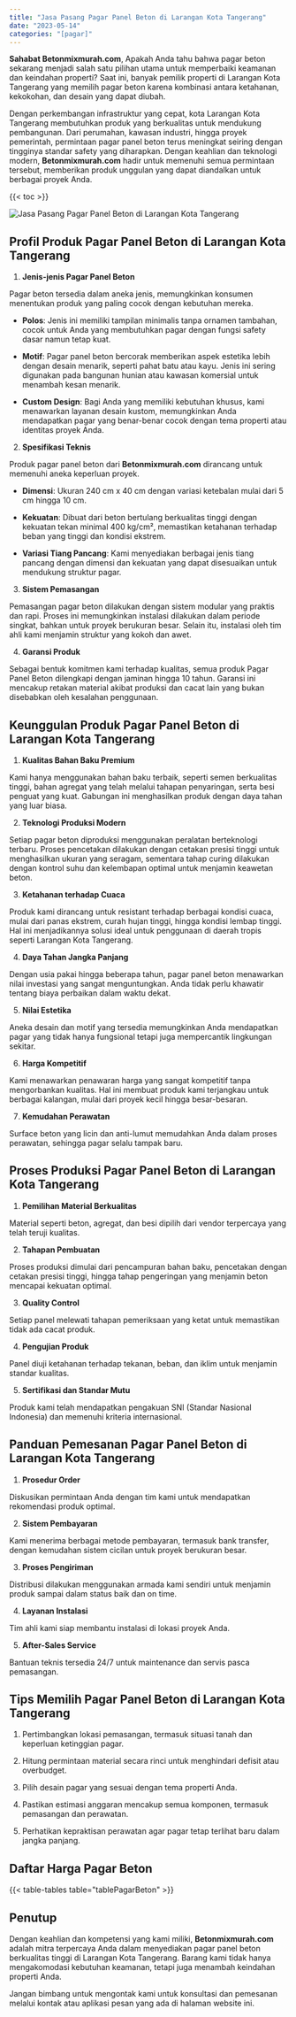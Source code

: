 ```yaml
---
title: "Jasa Pasang Pagar Panel Beton di Larangan Kota Tangerang"
date: "2023-05-14"
categories: "[pagar]"
---
```


**Sahabat Betonmixmurah.com**, Apakah Anda tahu bahwa pagar beton sekarang menjadi salah satu pilihan utama untuk memperbaiki keamanan dan keindahan properti? Saat ini, banyak pemilik properti di Larangan Kota Tangerang yang memilih pagar beton karena kombinasi antara ketahanan, kekokohan, dan desain yang dapat diubah.  

Dengan perkembangan infrastruktur yang cepat, kota Larangan Kota Tangerang membutuhkan produk yang berkualitas untuk mendukung pembangunan. Dari perumahan, kawasan industri, hingga proyek pemerintah, permintaan pagar panel beton terus meningkat seiring dengan tingginya standar safety yang diharapkan. Dengan keahlian dan teknologi modern, **Betonmixmurah.com** hadir untuk memenuhi semua permintaan tersebut, memberikan produk unggulan yang dapat diandalkan untuk berbagai proyek Anda.

{{< toc >}}

![Jasa Pasang Pagar Panel Beton di Larangan Kota Tangerang](/images/pagar/pagar-beton-26.jpg)

## Profil Produk Pagar Panel Beton di Larangan Kota Tangerang

1. **Jenis-jenis Pagar Panel Beton**  

Pagar beton tersedia dalam aneka jenis, memungkinkan konsumen menentukan produk yang paling cocok dengan kebutuhan mereka.  

- **Polos**: Jenis ini memiliki tampilan minimalis tanpa ornamen tambahan, cocok untuk Anda yang membutuhkan pagar dengan fungsi safety dasar namun tetap kuat.  

- **Motif**: Pagar panel beton bercorak memberikan aspek estetika lebih dengan desain menarik, seperti pahat batu atau kayu. Jenis ini sering digunakan pada bangunan hunian atau kawasan komersial untuk menambah kesan menarik.  

- **Custom Design**: Bagi Anda yang memiliki kebutuhan khusus, kami menawarkan layanan desain kustom, memungkinkan Anda mendapatkan pagar yang benar-benar cocok dengan tema properti atau identitas proyek Anda.  

2. **Spesifikasi Teknis**  

Produk pagar panel beton dari **Betonmixmurah.com** dirancang untuk memenuhi aneka keperluan proyek.  

- **Dimensi**: Ukuran 240 cm x 40 cm dengan variasi ketebalan mulai dari 5 cm hingga 10 cm.  

- **Kekuatan**: Dibuat dari beton bertulang berkualitas tinggi dengan kekuatan tekan minimal 400 kg/cm², memastikan ketahanan terhadap beban yang tinggi dan kondisi ekstrem.  

- **Variasi Tiang Pancang**: Kami menyediakan berbagai jenis tiang pancang dengan dimensi dan kekuatan yang dapat disesuaikan untuk mendukung struktur pagar.  

3. **Sistem Pemasangan**  

Pemasangan pagar beton dilakukan dengan sistem modular yang praktis dan rapi. Proses ini memungkinkan instalasi dilakukan dalam periode singkat, bahkan untuk proyek berukuran besar. Selain itu, instalasi oleh tim ahli kami menjamin struktur yang kokoh dan awet.  

4. **Garansi Produk**  

Sebagai bentuk komitmen kami terhadap kualitas, semua produk Pagar Panel Beton dilengkapi dengan jaminan hingga 10 tahun. Garansi ini mencakup retakan material akibat produksi dan cacat lain yang bukan disebabkan oleh kesalahan penggunaan.

## Keunggulan Produk Pagar Panel Beton di Larangan Kota Tangerang 

1. **Kualitas Bahan Baku Premium**  

Kami hanya menggunakan bahan baku terbaik, seperti semen berkualitas tinggi, bahan agregat yang telah melalui tahapan penyaringan, serta besi penguat yang kuat. Gabungan ini menghasilkan produk dengan daya tahan yang luar biasa.  

2. **Teknologi Produksi Modern**  

Setiap pagar beton diproduksi menggunakan peralatan berteknologi terbaru. Proses pencetakan dilakukan dengan cetakan presisi tinggi untuk menghasilkan ukuran yang seragam, sementara tahap curing dilakukan dengan kontrol suhu dan kelembapan optimal untuk menjamin keawetan beton.  

3. **Ketahanan terhadap Cuaca**  

Produk kami dirancang untuk resistant terhadap berbagai kondisi cuaca, mulai dari panas ekstrem, curah hujan tinggi, hingga kondisi lembap tinggi. Hal ini menjadikannya solusi ideal untuk penggunaan di daerah tropis seperti Larangan Kota Tangerang.  

4. **Daya Tahan Jangka Panjang**  

Dengan usia pakai hingga beberapa tahun, pagar panel beton menawarkan nilai investasi yang sangat menguntungkan. Anda tidak perlu khawatir tentang biaya perbaikan dalam waktu dekat.  

5. **Nilai Estetika**  

Aneka desain dan motif yang tersedia memungkinkan Anda mendapatkan pagar yang tidak hanya fungsional tetapi juga mempercantik lingkungan sekitar.  

6. **Harga Kompetitif**  

Kami menawarkan penawaran harga yang sangat kompetitif tanpa mengorbankan kualitas. Hal ini membuat produk kami terjangkau untuk berbagai kalangan, mulai dari proyek kecil hingga besar-besaran.  

7. **Kemudahan Perawatan**  

Surface beton yang licin dan anti-lumut memudahkan Anda dalam proses perawatan, sehingga pagar selalu tampak baru.

## Proses Produksi Pagar Panel Beton di Larangan Kota Tangerang

1. **Pemilihan Material Berkualitas**  

Material seperti beton, agregat, dan besi dipilih dari vendor terpercaya yang telah teruji kualitas.

2. **Tahapan Pembuatan**  

Proses produksi dimulai dari pencampuran bahan baku, pencetakan dengan cetakan presisi tinggi, hingga tahap pengeringan yang menjamin beton mencapai kekuatan optimal.

3. **Quality Control**  

Setiap panel melewati tahapan pemeriksaan yang ketat untuk memastikan tidak ada cacat produk.

4. **Pengujian Produk**  

Panel diuji ketahanan terhadap tekanan, beban, dan iklim untuk menjamin standar kualitas.

5. **Sertifikasi dan Standar Mutu**  

Produk kami telah mendapatkan pengakuan SNI (Standar Nasional Indonesia) dan memenuhi kriteria internasional.

## Panduan Pemesanan Pagar Panel Beton di Larangan Kota Tangerang

1. **Prosedur Order**  

Diskusikan permintaan Anda dengan tim kami untuk mendapatkan rekomendasi produk optimal.

2. **Sistem Pembayaran**  

Kami menerima berbagai metode pembayaran, termasuk bank transfer, dengan kemudahan sistem cicilan untuk proyek berukuran besar.

3. **Proses Pengiriman**  

Distribusi dilakukan menggunakan armada kami sendiri untuk menjamin produk sampai dalam status baik dan on time.

4. **Layanan Instalasi**  

Tim ahli kami siap membantu instalasi di lokasi proyek Anda.

5. **After-Sales Service**  

Bantuan teknis tersedia 24/7 untuk maintenance dan servis pasca pemasangan.

## Tips Memilih Pagar Panel Beton di Larangan Kota Tangerang

1. Pertimbangkan lokasi pemasangan, termasuk situasi tanah dan keperluan ketinggian pagar.  

2. Hitung permintaan material secara rinci untuk menghindari defisit atau overbudget.  

3. Pilih desain pagar yang sesuai dengan tema properti Anda.  

4. Pastikan estimasi anggaran mencakup semua komponen, termasuk pemasangan dan perawatan.  

5. Perhatikan kepraktisan perawatan agar pagar tetap terlihat baru dalam jangka panjang.

## Daftar Harga Pagar Beton

{{< table-tables table="tablePagarBeton" >}}

## Penutup

Dengan keahlian dan kompetensi yang kami miliki, **Betonmixmurah.com** adalah mitra terpercaya Anda dalam menyediakan pagar panel beton berkualitas tinggi di Larangan Kota Tangerang. Barang kami tidak hanya mengakomodasi kebutuhan keamanan, tetapi juga menambah keindahan properti Anda.  

Jangan bimbang untuk mengontak kami untuk konsultasi dan pemesanan melalui kontak atau aplikasi pesan yang ada di halaman website ini.